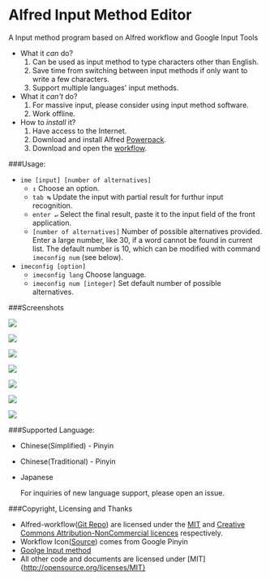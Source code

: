 # Alfred Input Method Editor

A Input method program based on Alfred workflow and Google Input Tools

* What it _can_ do?
	1. Can be used as input method to type characters other than English.
    2. Save time from switching between input methods if only want to write a few characters.
    3. Support multiple languages' input methods.
* What it _can't_ do?
    1. For massive input, please consider using input method software.
	2. Work offline.
* How to _install_ it?
	1. Have access to the Internet.
    2. Download and install Alfred [Powerpack](http://www.alfredapp.com/powerpack/).
    3. Download and open the [workflow](https://github.com/owenwater/alfred-ime/blob/master/IME.alfredworkflow?raw=true).

###Usage:
* `ime [input] [number of alternatives]`
	* `↕` Choose an option.
    * `tab ↹` Update the input with partial result for furthur input recognition.
    * `enter ↵` Select the final result, paste it to the input field of the front application.
    * `[number of alternatives]` Number of possible alternatives provided. Enter a large number, like 30, if a word cannot be found in current list. The default number is 10, which can be modified with command `imeconfig num` (see below). 
* `imeconfig [option]`
	* `imeconfig lang` Choose language.
    * `imeconfig num [integer]` Set default number of possible alternatives.
 
###Screenshots

![](https://raw.githubusercontent.com/owenwater/alfred-ime/master/screenshot/screenshot.gif "")

![](https://raw.githubusercontent.com/owenwater/alfred-ime/master/screenshot/screenshot_zh_1.png "")

![](https://raw.githubusercontent.com/owenwater/alfred-ime/master/screenshot/screenshot_zh_2.png "")

![](https://raw.githubusercontent.com/owenwater/alfred-ime/master/screenshot/screenshot_jp.png "")

![](https://raw.githubusercontent.com/owenwater/alfred-ime/master/screenshot/screenshot_config_1.png "")

![](https://raw.githubusercontent.com/owenwater/alfred-ime/master/screenshot/screenshot_config_2.png "")

![](https://raw.githubusercontent.com/owenwater/alfred-ime/master/screenshot/screenshot_config_3.png "") 
 
    
###Supported Language:
* Chinese(Simplified) - Pinyin
* Chinese(Traditional) - Pinyin
* Japanese 
	
    For inquiries of new language support, please open an issue.

###Copyright, Licensing and Thanks

* Alfred-workflow([Git Repo](https://github.com/deanishe/alfred-workflow)) are licensed under the [MIT](http://opensource.org/licenses/MIT) and [Creative Commons Attribution-NonCommercial licences](https://creativecommons.org/licenses/by-nc/4.0/legalcode) respectively.
* Workflow Icon([Source](http://commons.wikimedia.org/wiki/File:GoogleIMENewLogo.png)) comes from Google Pinyin 
* [Goolge Input method](http://www.google.com/inputtools/)
* All other code and documents are licensed under [MIT]{http://opensource.org/licenses/MIT}
